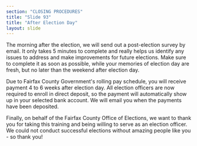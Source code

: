 ```yaml
---
section: "CLOSING PROCEDURES"
title: "Slide 93"
title: "After Election Day"
layout: slide
---
```


The morning after the election, we will send out a post-election survey by email. It only takes 5 minutes to complete and really helps us identify any issues to address and make improvements for future elections. Make sure to complete it as soon as possible, while your memories of election day are fresh, but no later than the weekend after election day.

Due to Fairfax County Government's rolling pay schedule, you will receive payment 4 to 6 weeks after election day. All election officers are now required to enroll in direct deposit, so the payment will automatically show up in your selected bank account. We will email you when the payments have been deposited.

Finally, on behalf of the Fairfax County Office of Elections, we want to thank you for taking this training and being willing to serve as an election officer. We could not conduct successful elections without amazing people like you - so thank you!
